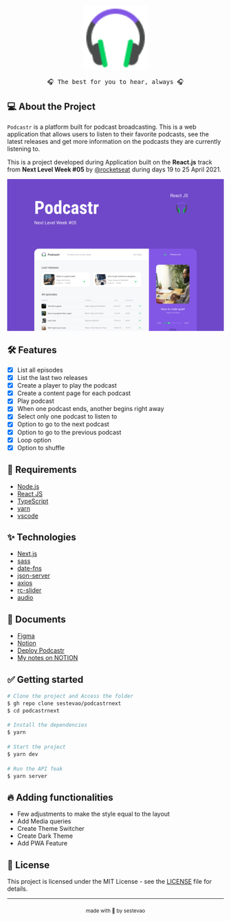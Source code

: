 <div align="center">
  <img src="https://github.com/sestevao/podcastrnext/blob/main/.github/favicon.png" alt="icon" width="150" />
  <pre>🎧 The best for you to hear, always 🎧</pre>
</div>

## 💻 About the Project

`Podcastr` is a platform built for podcast broadcasting. This is a web application that allows users to listen to their favorite podcasts, see the latest releases and get more information on the podcasts they are currently listening to.

This is a project developed during Application built on the **React.js** track from **Next Level Week #05** by [@rocketseat](https://rocketseat.com.br/) during days 19 to 25 April 2021.

<div style="display:flex; justify-content:center;">
  <img src="https://github.com/sestevao/podcastrnext/blob/main/.github/Podcastr.png"/>
</div>

## 🛠️ Features

- [x] List all episodes
- [x] List the last two releases
- [x] Create a player to play the podcast
- [x] Create a content page for each podcast
- [x] Play podcast
- [x] When one podcast ends, another begins right away
- [x] Select only one podcast to listen to
- [x] Option to go to the next podcast
- [x] Option to go to the previous podcast
- [x] Loop option
- [x] Option to shuffle

## 🚀 Requirements

- [Node.js](https://nodejs.org/en/)
- [React JS](https://reactjs.org/)
- [TypeScript](https://www.typescriptlang.org/)
- [yarn](https://yarnpkg.com/)
- [vscode](https://code.visualstudio.com/)

## ✨ Technologies

- [Next.js](https://nextjs.org/)
- [sass](https://sass-lang.com/)
- [date-fns](https://date-fns.org/)
- [json-server](https://github.com/typicode/json-server)
- [axios](https://github.com/axios/axios)
- [rc-slider](https://github.com/schrodinger/rc-slider)
- [audio](https://reactjsexample.com/a-simple-react-wrapper-on-the-html5-audio-tag/)

## 🎨 Documents

- [Figma](https://www.figma.com/file/UwFEntsHpHYJlHNQAQr4gA/Podcastr/duplicate?node-id=160%3A2761)
- [Notion](https://www.notion.so/Trilha-ReactJS-9e6bfe82f2d047fa805935a3242e7952)
- [Deploy Podcastr](https://www.notion.so/Deploy-Podcastr-2142f78ad75c4b32b2e4dc9e22c46189)
- [My notes on NOTION](https://www.notion.so/Trilha-ReactJS-com-NextJS-fac35cbd50f04d47a2908699ba0dd91c)

## ✅ Getting started

```bash
# Clone the project and Access the folder
$ gh repo clone sestevao/podcastrnext
$ cd podcastrnext

# Install the dependencies
$ yarn

# Start the project
$ yarn dev

# Run the API feak
$ yarn server
```

## 🔥 Adding functionalities

- Few adjustments to make the style equal to the layout
- Add Media queries
- Create Theme Switcher
- Create Dark Theme
- Add PWA Feature

## 📝 License

This project is licensed under the MIT License - see the [LICENSE](LICENSE) file for details.

---

<p align="center"><sub>made with 💜 by sestevao</sub></p>
